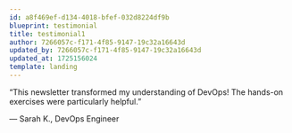 ```yaml
---
id: a8f469ef-d134-4018-bfef-032d8224df9b
blueprint: testimonial
title: testimonial1
author: 7266057c-f171-4f85-9147-19c32a16643d
updated_by: 7266057c-f171-4f85-9147-19c32a16643d
updated_at: 1725156024
template: landing
---
```

“This newsletter transformed my understanding of DevOps! The hands-on exercises were particularly helpful.”

— Sarah K., DevOps Engineer